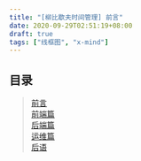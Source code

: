 ```yaml
---
title: "[柳比歇夫时间管理] 前言"
date: 2020-09-29T02:51:19+08:00
draft: true
tags: ["线框图", "x-mind"]
---
```


## 目录
> [前言](/post/time-mgt/outline/)  
> [前端篇](/post/time-mgt/front-end/)  
> [后端篇](/post/time-mgt/back-end/)  
> [运维篇](/post/time-mgt/ops/)  
> [后语](/post/time-mgt/conclusion/)  

